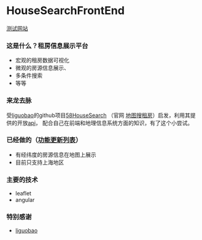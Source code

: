 # HouseSearchFrontEnd

[测试网站](https://yafengstark.github.io/HouseSearchFrontEnd/)

### 这是什么？租房信息展示平台
* 宏观的租房数据可视化
* 微观的房源信息展示、
* 多条件搜索
* 等等

### 来龙去脉
受[liguobao](https://github.com/liguobao)的github项目[58HouseSearch](https://github.com/liguobao/58HouseSearch)
（官网 [地图搜租房](https://house-map.cn)）启发，利用其提供的开放[api](https://www.showdoc.cc/house?page_id=974089935612863)，
配合自己在前端和地理信息系统方面的知识，有了这个小尝试。




### 已经做的（[功能更新列表](./功能更新列表.md)）
* 有经纬度的房源信息在地图上展示
* 目前只支持上海地区


### 主要的技术
* leaflet
* angular


### 特别感谢
* [liguobao](https://github.com/liguobao)

